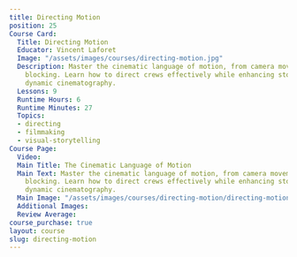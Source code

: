 ```yaml
---
title: Directing Motion
position: 25
Course Card:
  Title: Directing Motion
  Educator: Vincent Laforet
  Image: "/assets/images/courses/directing-motion.jpg"
  Description: Master the cinematic language of motion, from camera movement to scene
    blocking. Learn how to direct crews effectively while enhancing story through
    dynamic cinematography.
  Lessons: 9
  Runtime Hours: 6
  Runtime Minutes: 27
  Topics:
  - directing
  - filmmaking
  - visual-storytelling
Course Page:
  Video:
  Main Title: The Cinematic Language of Motion
  Main Text: Master the cinematic language of motion, from camera movement to scene
    blocking. Learn how to direct crews effectively while enhancing story through
    dynamic cinematography.
  Main Image: "/assets/images/courses/directing-motion/directing-motion-main.jpg"
  Additional Images:
  Review Average:
course_purchase: true
layout: course
slug: directing-motion
---
```


